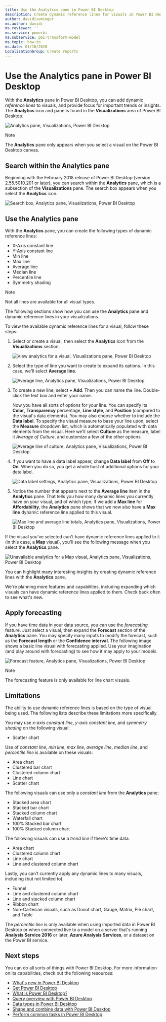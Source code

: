 ```yaml
---
title: Use the Analytics pane in Power BI Desktop
description: Create dynamic reference lines for visuals in Power BI Desktop
author: davidiseminger
ms.author: davidi
ms.reviewer: ''
ms.service: powerbi
ms.subservice: pbi-transform-model
ms.topic: how-to
ms.date: 01/10/2020
LocalizationGroup: Create reports
---
```

# Use the Analytics pane in Power BI Desktop

With the **Analytics** pane in Power BI Desktop, you can add dynamic *reference lines* to visuals, and provide focus for important trends or insights. The **Analytics** icon and pane is found in the **Visualizations** area of Power BI Desktop.

![Analytics pane, Visualizations, Power BI Desktop](media/desktop-analytics-pane/analytics-pane_1.png)

> [!NOTE]
> The **Analytics** pane only appears when you select a visual on the Power BI Desktop canvas.

## Search within the Analytics pane

Beginning with the February 2018 release of Power BI Desktop (version 2.55.5010.201 or later), you can search within the **Analytics** pane, which is a subsection of the **Visualizations** pane. The search box appears when you select the **Analytics** icon.

![Search box, Analytics pane, Visualizations, Power BI Desktop](media/desktop-analytics-pane/analytics-pane_1b.png)

## Use the Analytics pane

With the **Analytics** pane, you can create the following types of dynamic reference lines:

* X-Axis constant line
* Y-Axis constant line
* Min line
* Max line
* Average line
* Median line
* Percentile line
* Symmetry shading

> [!NOTE]
> Not all lines are available for all visual types.

The following sections show how you can use the **Analytics** pane and dynamic reference lines in your visualizations.

To view the available dynamic reference lines for a visual, follow these steps:

1. Select or create a visual, then select the **Analytics** icon from the **Visualizations** section.

    ![View analytics for a visual, Visualizations pane, Power BI Desktop](media/desktop-analytics-pane/analytics-pane_2.png)

2. Select the type of line you want to create to expand its options. In this case, we'll select **Average line**.

    ![Average line, Analytics pane, Visualizations, Power BI Desktop](media/desktop-analytics-pane/analytics-pane_3.png)

3. To create a new line, select **+&nbsp;Add**. Then you can name the line. Double-click the text box and enter your name.

    Now you have all sorts of options for your line. You can specify its **Color**, **Transparency** percentage, **Line style**, and **Position** (compared to the visual's data elements). You may also choose whether to include the **Data label**. To specify the visual measure to base your line upon, select the **Measure** dropdown list, which is automatically populated with data elements from the visual. Here we'll select **Culture** as the measure, label it *Average of Culture*, and customize a few of the other options.

    ![Average line of culture, Analytics pane, Visualizations, Power BI Desktop](media/desktop-analytics-pane/analytics-pane_4.png)

4. If you want to have a data label appear, change **Data label** from **Off** to **On**. When you do so, you get a whole host of additional options for your data label.

    ![Data label settings, Analytics pane, Visualizations, Power BI Desktop](media/desktop-analytics-pane/analytics-pane_5.png)

5. Notice the number that appears next to the **Average line** item in the **Analytics** pane. That tells you how many dynamic lines you currently have on your visual, and of which type. If we add a **Max line** for **Affordability**, the **Analytics** pane shows that we now also have a **Max line** dynamic reference line applied to this visual.

    ![Max line and average line totals, Analytics pane, Visualizations, Power BI Desktop](media/desktop-analytics-pane/analytics-pane_6.png)

If the visual you've selected can't have dynamic reference lines applied to it (in this case, a **Map** visual), you'll see the following message when you select the **Analytics** pane.

![Unavailable analytics for a Map visual, Analytics pane, Visualizations, Power BI Desktop](media/desktop-analytics-pane/analytics-pane_7.png)

You can highlight many interesting insights by creating dynamic reference lines with the **Analytics** pane.

We're planning more features and capabilities, including expanding which visuals can have dynamic reference lines applied to them. Check back often to see what's new.

## Apply forecasting

If you have time data in your data source, you can use the *forecasting* feature. Just select a visual, then expand the **Forecast** section of the **Analytics** pane. You may specify many inputs to modify the forecast, such as the **Forecast length** or the **Confidence interval**. The following image shows a basic line visual with forecasting applied. Use your imagination (and play around with forecasting) to see how it may apply to your models.

![Forecast feature, Analytics pane, Visualizations, Power BI Desktop](media/desktop-analytics-pane/analytics-pane_8.png)

> [!NOTE]
> The forecasting feature is only available for line chart visuals.

## Limitations

The ability to use dynamic reference lines is based on the type of visual being used. The following lists describe these limitations more specifically.

You may use *x-axis constant line*, *y-axis constant line*, and *symmetry shading* on the following visual:

* Scatter chart

Use of *constant line*, *min line*, *max line*, *average line*, *median line*, and *percentile line* is available on these visuals:

* Area chart
* Clustered bar chart
* Clustered column chart
* Line chart
* Scatter chart

The following visuals can use only a *constant line* from the **Analytics** pane:

* Stacked area chart
* Stacked bar chart
* Stacked column chart
* Waterfall chart
* 100% Stacked bar chart
* 100% Stacked column chart

The following visuals can use a *trend line* if there's time data:

* Area chart
* Clustered column chart
* Line chart
* Line and clustered column chart

Lastly, you can't currently apply any dynamic lines to many visuals, including (but not limited to):

* Funnel
* Line and clustered column chart
* Line and stacked column chart
* Ribbon chart
* Non-Cartesian visuals, such as Donut chart, Gauge, Matrix, Pie chart, and Table

The *percentile line* is only available when using imported data in Power BI Desktop or when connected live to a model on a server that's running **Analysis Service 2016** or later, **Azure Analysis Services**, or a dataset on the Power BI service.

## Next steps

You can do all sorts of things with Power BI Desktop. For more information on its capabilities, check out the following resources:

* [What's new in Power BI Desktop](../fundamentals/desktop-latest-update.md)
* [Get Power BI Desktop](../fundamentals/desktop-get-the-desktop.md)
* [What is Power BI Desktop?](../fundamentals/desktop-what-is-desktop.md)
* [Query overview with Power BI Desktop](desktop-query-overview.md)
* [Data types in Power BI Desktop](../connect-data/desktop-data-types.md)
* [Shape and combine data with Power BI Desktop](../connect-data/desktop-shape-and-combine-data.md)
* [Perform common tasks in Power BI Desktop](desktop-common-query-tasks.md)
